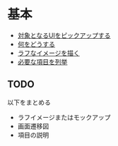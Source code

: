 # 基本

* [対象となるUIをピックアップする](01)
* [何をどうする](02)
* [ラフなイメージを描く](03)
* [必要な項目を列挙](04)

## TODO

以下をまとめる

* ラフイメージまたはモックアップ
* 画面遷移図
* 項目の説明